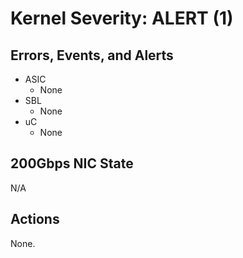 # Kernel Severity:  ALERT (1)

## Errors, Events, and Alerts

* ASIC
  * None
* SBL
  * None
* uC
  * None

## 200Gbps NIC State

N/A

## Actions

None.
